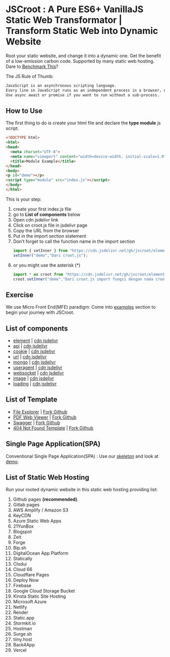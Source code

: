 # JSCroot : A Pure ES6+ VanillaJS Static Web Transformator | Transform Static Web into Dynamic Website

Root your static website, and change it into a dynamic one. Get the benefit of a low-emission carbon code. Supported by many static web hosting.
Dare to [Benchmark This](https://krausest.github.io/js-framework-benchmark/current.html)?  

The JS Rule of Thumb:  
```txt
JavaScript is an asynchronous scripting language.  
Every line in JavaScript runs as an independent process in a browser, not waiting.  
Use async await or promise if you want to run without a sub-process.
```

## How to Use

The first thing to do is create your html file and declare the **type module** js script.

```html
<!DOCTYPE html>
<html>
<head>
  <meta charset="UTF-8">
  <meta name="viewport" content="width=device-width, initial-scale=1.0">
  <title>Module Example</title>
</head>
<body>
<p id="demo"></p>
<script type="module" src="index.js"></script>
</body>
</html>
```
This is your step:
1. create your first index.js file
2. go to **List of components** below
3. Open cdn jsdelivr link
4. Click on croot.js file in jsdelivr page
5. Copy the URL from the browser
6. Put in the import section statement
7. Don't forget to call the function name in the import section
    ```js
    import { setInner } from "https://cdn.jsdelivr.net/gh/jscroot/element@0.1.5/croot.js";
    setInner("demo","Dari croot.js");
    ```
8. or you might use the asterisk (*)
    ```js
    import * as croot from "https://cdn.jsdelivr.net/gh/jscroot/element@0.1.5/croot.js";
    croot.setInner("demo","Dari croot.js import fungsi dengan nama croot");
    ```

    
## Exercise

We use Micro Front End(MFE) paradigm: Come into [examples](./examples/) section to begin your journey with JSCroot.

## List of components

* [element](https://jscroot.github.io/element/) | [cdn jsdelivr](https://cdn.jsdelivr.net/gh/jscroot/element/)
* [api](https://jscroot.github.io/api/) | [cdn jsdelivr](https://cdn.jsdelivr.net/gh/jscroot/api/)
* [cookie](https://jscroot.github.io/cookie/) | [cdn jsdelivr](https://cdn.jsdelivr.net/gh/jscroot/cookie/)
* [url](https://jscroot.github.io/url/) | [cdn jsdelivr](https://cdn.jsdelivr.net/gh/jscroot/url/)
* [mongo](https://jscroot.github.io/mongo/) | [cdn jsdelivr](https://cdn.jsdelivr.net/gh/jscroot/mongo/)
* [useragent](https://jscroot.github.io/useragent/) | [cdn jsdelivr](https://cdn.jsdelivr.net/gh/jscroot/useragent/)
* [websocket](https://jscroot.github.io/websocket/) | [cdn jsdelivr](https://cdn.jsdelivr.net/gh/jscroot/websocket/)
* [image](https://jscroot.github.io/image/) | [cdn jsdelivr](https://cdn.jsdelivr.net/gh/jscroot/image/)
* [loading](https://jscroot.github.io/loading/) | [cdn jsdelivr](https://cdn.jsdelivr.net/gh/jscroot/loading/) 

## List of Template

* [File Explorer](https://jscroot.github.io/explorer/) | [Fork Github](https://github.com/jscroot/explorer)
* [PDF Web Viewer](https://jscroot.github.io/view/) | [Fork Github](https://github.com/jscroot/view)
* [Swagger](https://jscroot.github.io/swagger/) | [Fork Github](https://github.com/jscroot/swagger)
* [404 Not Found Template](https://jscroot.github.io/404/404.html) | [Fork Github](https://github.com/jscroot/404)

## Single Page Application(SPA)

Conventional Single Page Application(SPA) : Use our [skeleton](https://github.com/jscroot/skeleton) and look at [demo](https://jscroot.github.io/skeleton/).

## List of Static Web Hosting

Run your rooted dynamic website in this static web hosting providing list:
1. Github pages **(recommended)**.
2. Gitlab pages
3. AWS Amplify / Amazon S3
4. KeyCDN
5. Azure Static Web Apps
6. 21YunBox
7. Blogspot
8. Zeit
9. Forge
10. Bip.sh
11. DigitalOcean App Platform
12. Statically
13. Clodui
14. Cloud 66
15. Cloudflare Pages
16. Deploy Now
17. Firebase
18. Google Cloud Storage Bucket
19. Kinsta Static Site Hosting
20. Microsoft Azure
21. Netlify
22. Render
23. Static.app
24. Stormkit.io
25. Hostman
26. Surge.sh
27. tiiny.host
28. Back4App
29. Vercel
